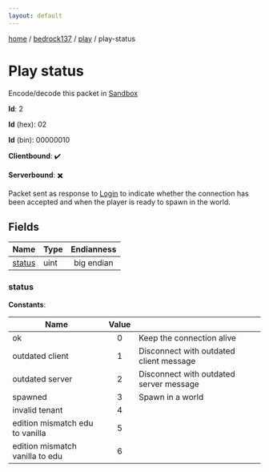 ```yaml
---
layout: default
---
```


[home](/)  /  [bedrock137](/protocol/bedrock137)  /  [play](/protocol/bedrock137/play)  /  play-status

# Play status

Encode/decode this packet in [Sandbox](../../../sandbox/bedrock137#Play.PlayStatus)

**Id**: 2

**Id** (hex): 02

**Id** (bin): 00000010

**Clientbound**: ✔️

**Serverbound**: ✖️

Packet sent as response to [Login](#play_login) to indicate whether the connection has been accepted and when the player is ready to spawn in the world.

## Fields

Name | Type | Endianness
---|---|:---:
[status](#status) | uint | big endian

### status

**Constants**:

Name | Value |  |
---|:---:|---
ok | 0 | Keep the connection alive
outdated client | 1 | Disconnect with outdated client message
outdated server | 2 | Disconnect with outdated server message
spawned | 3 | Spawn in a world
invalid tenant | 4 | 
edition mismatch edu to vanilla | 5 | 
edition mismatch vanilla to edu | 6 |
